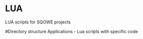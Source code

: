 # LUA

LUA scripts for SQOWE projects

#Directory structure
Applications - Lua scripts with specific code
 

